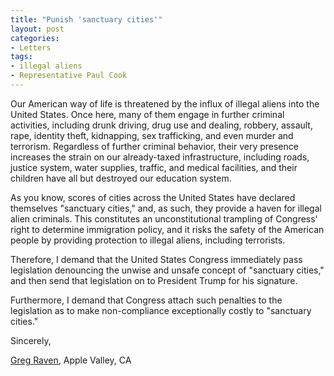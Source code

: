```yaml
---
title: "Punish 'sanctuary cities'"
layout: post
categories:
- Letters
tags:
- illegal aliens
- Representative Paul Cook
---
```


Our American way of life is threatened by the influx of illegal aliens into the United States. Once here, many of them engage in further criminal activities, including drunk driving, drug use and dealing, robbery, assault, rape, identity theft, kidnapping, sex trafficking, and even murder and terrorism. Regardless of further criminal behavior, their very presence increases the strain on our already-taxed infrastructure, including roads, justice system, water supplies, traffic, and medical facilities, and their children have all but destroyed our education system.

As you know, scores of cities across the United States have declared themselves "sanctuary cities," and, as such, they provide a haven for illegal alien criminals. This constitutes an unconstitutional trampling of Congress' right to determine immigration policy, and it risks the safety of the American people by providing protection to illegal aliens, including terrorists.

Therefore, I demand that the United States Congress immediately pass legislation denouncing the unwise and unsafe concept of "sanctuary cities," and then send that legislation on to President Trump for his signature.

Furthermore, I demand that Congress attach such penalties to the legislation as to make non-compliance exceptionally costly to "sanctuary cities."

Sincerely,

[Greg Raven](https://www.gregraven.org), Apple Valley, CA